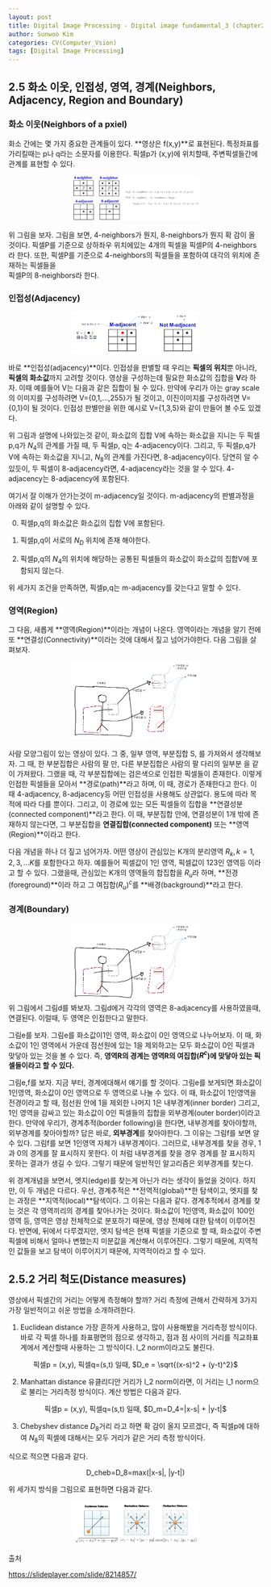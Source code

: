 ```yaml
---
layout: post
title: Digital Image Processing - Digital image fundamental_3 (chapter2), (Rafael C. Gonzales)
author: Sunwoo Kim
categories: CV(Computer_Vsion)
tags: [Digital Image Processing]
---
```


## 2.5 화소 이웃, 인접성, 영역, 경계(Neighbors, Adjacency, Region and Boundary)

### 화소 이웃(Neighbors of a pxiel)
화소 간에는 몇 가지 중요한 관계들이 있다. **영상은 f(x,y)**로 표현된다. 특정좌표를 가리킬때는 p나 q라는 소문자를 이용한다.
픽셀p가 (x,y)에 위치할때, 주변픽셀들간에 관계를 표현할 수 있다.

<center><img src="/public/img/Digital Image Processing-Chapter2/img21.png" width="50%"></center>

위 그림을 보자. 그림을 보면, 4-neighbors가 뭔지, 8-neighbors가 뭔지 확 감이 올 것이다. 픽셀P를 기준으로 상하좌우 위치에있는 4개의 
픽셀을 픽셀P의 4-neighbors라 한다. 또한, 픽셀P를 기준으로 4-neighbors의 픽셀들을 포함하여 대각의 위치에 존재하는 픽셀들을  
픽셀P의 8-neighbors라 한다.

### 인접성(Adjacency)
<center><img src="/public/img/Digital Image Processing-Chapter2/img22.png" width="50%"></center>

바로 **인접성(adjacency)**이다. 인접성을 판별할 때 우리는 **픽셀의 위치**뿐 아니라, **픽셀의 화소값**까지 고려할 것이다. 
영상을 구성하는데 필요한 화소값의 집합을 **V**라 하자. 이때 예를들어 V는 다음과 같은 집합이 될 수 있다. 
만약에 우리가 아는 gray scale의 이미지를 구성하려면 V={0,1,...,255}가 될 것이고, 이진이미지를 구성하려면 V={0,1}이 될 것이다. 
인접성 판별만을 위한 예시로 V={1,3,5}와 같이 만들어 볼 수도 있겠다.

위 그림과 설명에 나와있는것 같이, 화소값의 집합 V에 속하는 화소값을 지니는 두 픽셀p,q가 $N_4$의 관계를 가질 때, 두 픽셀p, q는 4-adjacency이다.
그리고, 두 픽셀p,q가 V에 속하는 화소값을 지니고, $N_8$의 관계를 가진다면, 8-adjacency이다. 당연히 알 수 있듯이, 두 픽셀이 8-adjacency라면, 
4-adjacency라는 것을 알 수 있다. 4-adjacency는 8-adjacency에 포함된다.

여기서 잘 이해가 안가는것이 m-adjacency일 것이다. m-adjacency의 판별과정을 아래와 같이 설명할 수 있다. 

0. 픽셀p,q의 화소값은 화소깂의 집합 V에 포함된다.

1. 픽셀p,q이 서로의 $N_D$ 위치에 존재 해야한다.

2. 픽셀p,q의 $N_4$의 위치에 해당하는 공통된 픽셀들의 화소값이 화소값의 집합V에 포함되지 않는다.
 
위 세가지 조건을 만족하면, 픽셀p,q는 m-adjacency를 갖는다고 말할 수 있다.

### 영역(Region)
그 다음, 새롭게 **영역(Region)**이라는 개념이 나온다. 영역이라는 개념을 알기 전에 또 **연결성(Connectivity)**이라는 것에 대해서 짚고 
넘어가야한다. 다음 그림을 살펴보자.

<center><img src="/public/img/Digital Image Processing-Chapter2/img23.png" width="50%"></center>

사람 모양그림이 있는 영상이 있다. 그 중, 일부 영역, 부분집합 S, 를 가져와서 생각해보자. 그 때, 한 부분집합은 사람의 팔 만, 다른 부분집합은 
사람의 팔 다리의 일부분 을 같이 가져왔다. 그랬을 때, 각 부분집합에는 검은색으로 인접한 픽셀들이 존재한다. 이렇게 인접한 픽셀들을 모아서 
**경로(path)**라고 하며, 이 때, 경로가 존재한다고 한다. 이 때 4-adjacency, 8-adjacency등 어떤 인접성을 사용해도 상관없다. 용도에 따라 
목적에 따라 다를 뿐이다. 그리고, 이 경로에 있는 모든 픽셀들의 집합을 **연결성분(connected component)**라고 한다. 이 때, 부분집합 안에, 
연결성분이 1개 밖에 존재하지 않는다면, 그 부분집합을 **연결집합(connected component)** 또는 **영역(Region)**이라고 한다.

다음 개념을 하나 더 짚고 넘어가자. 어떤 영상이 관심있는 K개의 분리영역 $R_k, k=1,2,3,...K$를 포함한다고 하자. 예를들어 픽셀값이 1인 영역, 
픽셀값이 123인 영역등 이라고 할 수 있다. 그랬을때, 관심있는 K개의 영역들의 합집합을 $R_u$라 하며, **전경(foreground)**이라 하고 그 
여집합$(R_u)^c$를 **배경(background)**라고 한다.

### 경계(Boundary)
<center><img src="/public/img/Digital Image Processing-Chapter2/img23.png" width="50%"></center>
위 그림에서 그림d를 봐보자. 그림d에거 각각의 영역은 8-adjacency를 사용하였을때, 연결된다. 이럴때, 두 영역은 인접한다고 말한다.

그림e를 보자. 그림e를 화소값이1인 영역, 화소값이 0인 영역으로 나누어보자. 이 때, 화소값이 1인 영역에서 가운데 점선원에 있는 1을 제외하고는 
모두 화소값이 0인 픽셀과 맞닿아 있는 것을 볼 수 있다. 즉, **영역R의 경계는 영역R의 여집합($R^c$)에 맞닿아 있는 픽셀들이라고 할 수 있다.**

그림e,f를 보자. 지금 부터, 경계에대해서 얘기를 할 것이다. 그림e를 보게되면 화소값이 1인영역, 화소값이 0인 영역으로 두 영역으로 나눌 수 있다. 
이 때, 화소값이 1인영역을 전경이라고 할 때, 점선원 안에 1을 제외한 나머지 1은 내부경계(inner border) 그리고, 1인 영역을 감싸고 있는 화소값이 
0인 픽셀들의 집합을 외부경계(outer border)이라고 한다. 만약에 우리가, 경계추적(border following)을 한다면, 내부경계를 찾아야할까, 외부경계를 
찾아야할까? 답은 바로, **외부경계**를 찾아야한다. 그 이유는 그림f를 보면 알 수 있다. 그림f를 보면 1인영역 자체가 내부경계이다. 그러므로, 
내부경계를 찾을 경우, 1과 0의 경계를 잘 표시하지 못한다. 이 처럼 내부경계를 찾을 경우 경계를 잘 표시하지 못하는 결과가 생길 수 있다. 그렇기 
때문에 일반적인 알고리즘은 외부경계를 찾는다.

위 경계개념을 보면서, 엣지(edge)를 찾는게 아닌가 라는 생각이 들었을 것이다. 하지만, 이 두 개념은 다르다. 우선, 경계추적은 **전역적(global)**한 
탐색이고, 엣지를 찾는 과정은 **지역적(local)**탐색이다. 그 이유는 다음과 같다. 경계추적에서 경계를 찾는 것은 각 영역끼리의 경계를 찾아나가는 
것이다. 화소값이 1인영역, 화소값이 100인 영역 등, 영역은 영상 전체적으로 분포하기 때문에, 영상 전체에 대한 탐색이 이루어진다. 반면에, 뒤에서 
다루겠지만, 엣지 탐색은 현재 픽셀을 기준으로 할 때, 화소값이 주변 픽셀에 비해서 얼마나 변했는지 미분값을 계산해서 이루어진다. 그렇기 때문에, 
지역적인 값들을 보고 탐색이 이루어지기 때문에, 지역적이라고 할 수 있다.

## 2.5.2 거리 척도(Distance measures)
영상에서 픽셀간의 거리는 어떻게 측정해야 할까? 거리 측정에 관해서 간략하게 3가지 가장 일반적이고 쉬운 방법을 소개하려한다.

1. Euclidean distance
가장 흔하게 사용하고, 많이 사용해봤을 거리측정 방식이다. 바로 각 픽셀 하나를 좌표평면의 점으로 생각하고, 점과 점 사이의 거리를 
직교좌표계에서 계산할때 사용하는 그 방식이다. l_2 norm이라고도 불린다.

<center>픽셀p = (x,y), 픽셀q=(s,t) 일때, $D_e = \sqrt{(x-s)^2 + (y-t)^2}$ </center>

2. Manhattan distance
유클리디안 거리가 l_2 norm이라면, 이 거리는 l_1 norm으로 불리는 거리측정 방식이다. 계산 방법은 다음과 같다.

<center> 픽셀p = (x,y), 픽셀q=(s,t) 일때, $D_m=D_4=|x-s| + |y-t|$ </center>

3. Chebyshev distance
$D_8$거리 라고 하면 확 감이 올지 모르겠다, 즉 픽셀p에 대하여 $N_8$의 픽셀에 대해서는 모두 거리가 같은 거리 측정 방식이다.

식으로 적으면 다음과 같다.

<center> D_cheb=D_8=max(|x-s|, |y-t|) </center>

위 세가지 방식을 그림으로 표현하면 다음과 같다.

<center><img src="/public/img/Digital Image Processing-Chapter2/img25.png" width="50%"></center>











출처

https://slideplayer.com/slide/8214857/
